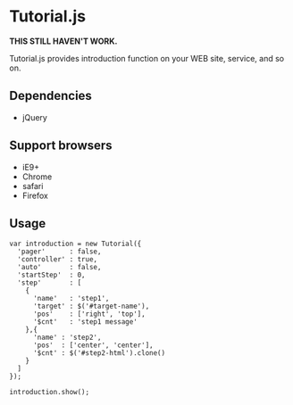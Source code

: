 # Tutorial.js

**THIS STILL HAVEN'T WORK.**

Tutorial.js provides introduction function on your WEB site, service, and so on.

## Dependencies

* jQuery

## Support browsers

* iE9+
* Chrome
* safari
* Firefox

## Usage

```
var introduction = new Tutorial({
  'pager'      : false,
  'controller' : true,
  'auto'       : false,
  'startStep'  : 0,
  'step'       : [
    {
      'name'   : 'step1',
      'target' : $('#target-name'),
      'pos'    : ['right', 'top'],
      '$cnt'   : 'step1 message'
    },{
      'name' : 'step2',
      'pos'  : ['center', 'center'],
      '$cnt' : $('#step2-html').clone()
    }
  ]
});

introduction.show();
```
